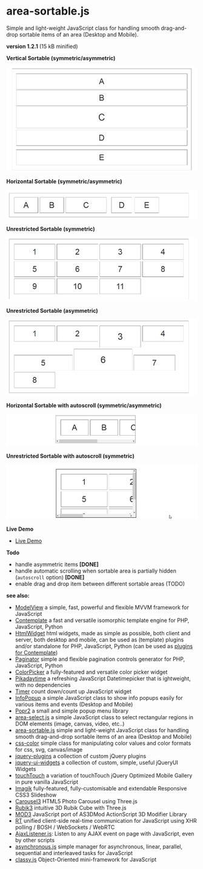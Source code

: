 # area-sortable.js

Simple and light-weight JavaScript class for handling smooth drag-and-drop sortable items of an area (Desktop and Mobile).


**version 1.2.1** (15 kB minified)


**Vertical Sortable (symmetric/asymmetric)**

[![Vertical sortable](/scroll-vertical.gif)](https://foo123.github.io/examples/area-sortable/)


**Horizontal Sortable (symmetric/asymmetric)**

[![Horizontal sortable](/scroll-horizontal.gif)](https://foo123.github.io/examples/area-sortable/)


**Unrestricted Sortable (symmetric)**

[![Unrestricted symmetric sortable](/scroll-symmetric2.gif)](https://foo123.github.io/examples/area-sortable/)


**Unrestricted Sortable (asymmetric)**

[![Unrestricted asymmetric sortable](/scroll-asymmetric2.gif)](https://foo123.github.io/examples/area-sortable/)

**Horizontal Sortable with autoscroll (symmetric/asymmetric)**

[![Horizontal Sortable with autoscroll](/scroll-horizontal-auto.gif)](https://foo123.github.io/examples/area-sortable/)

**Unrestricted Sortable with autoscroll (symmetric)**

[![Unrestricted Sortable with autoscroll](/scroll-symmetric2-auto.gif)](https://foo123.github.io/examples/area-sortable/)



**Live Demo**

* [Live Demo](https://foo123.github.io/examples/area-sortable/)


**Todo**

* handle asymmetric items **[DONE]**
* handle automatic scrolling when sortable area is partially hidden (`autoscroll` option) **[DONE]**
* enable drag and drop item between different sortable areas (TODO)

**see also:**

* [ModelView](https://github.com/foo123/modelview.js) a simple, fast, powerful and flexible MVVM framework for JavaScript
* [Contemplate](https://github.com/foo123/Contemplate) a fast and versatile isomorphic template engine for PHP, JavaScript, Python
* [HtmlWidget](https://github.com/foo123/HtmlWidget) html widgets, made as simple as possible, both client and server, both desktop and mobile, can be used as (template) plugins and/or standalone for PHP, JavaScript, Python (can be used as [plugins for Contemplate](https://github.com/foo123/Contemplate/blob/master/src/js/plugins/plugins.txt))
* [Paginator](https://github.com/foo123/Paginator)  simple and flexible pagination controls generator for PHP, JavaScript, Python
* [ColorPicker](https://github.com/foo123/ColorPicker) a fully-featured and versatile color picker widget
* [Pikadaytime](https://github.com/foo123/Pikadaytime) a refreshing JavaScript Datetimepicker that is ightweight, with no dependencies
* [Timer](https://github.com/foo123/Timer) count down/count up JavaScript widget
* [InfoPopup](https://github.com/foo123/InfoPopup) a simple JavaScript class to show info popups easily for various items and events (Desktop and Mobile)
* [Popr2](https://github.com/foo123/Popr2) a small and simple popup menu library
* [area-select.js](https://github.com/foo123/area-select.js) a simple JavaScript class to select rectangular regions in DOM elements (image, canvas, video, etc..)
* [area-sortable.js](https://github.com/foo123/area-sortable.js) simple and light-weight JavaScript class for handling smooth drag-and-drop sortable items of an area (Desktop and Mobile)
* [css-color](https://github.com/foo123/css-color) simple class for manipulating color values and color formats for css, svg, canvas/image
* [jquery-plugins](https://github.com/foo123/jquery-plugins) a collection of custom jQuery plugins
* [jquery-ui-widgets](https://github.com/foo123/jquery-ui-widgets) a collection of custom, simple, useful jQueryUI Widgets
* [touchTouch](https://github.com/foo123/touchTouch) a variation of touchTouch jQuery Optimized Mobile Gallery in pure vanilla JavaScript
* [Imagik](https://github.com/foo123/Imagik) fully-featured, fully-customisable and extendable Responsive CSS3 Slideshow
* [Carousel3](https://github.com/foo123/Carousel3) HTML5 Photo Carousel using Three.js
* [Rubik3](https://github.com/foo123/Rubik3) intuitive 3D Rubik Cube with Three.js
* [MOD3](https://github.com/foo123/MOD3) JavaScript port of AS3DMod ActionScript 3D Modifier Library
* [RT](https://github.com/foo123/RT) unified client-side real-time communication for JavaScript using XHR polling / BOSH / WebSockets / WebRTC
* [AjaxListener.js](https://github.com/foo123/AjaxListener.js): Listen to any AJAX event on page with JavaScript, even by other scripts
* [asynchronous.js](https://github.com/foo123/asynchronous.js) simple manager for asynchronous, linear, parallel, sequential and interleaved tasks for JavaScript
* [classy.js](https://github.com/foo123/classy.js) Object-Oriented mini-framework for JavaScript

